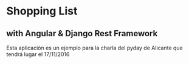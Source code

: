 # Shopping List 
## with Angular & Django Rest Framework

Esta aplicación es un ejemplo para la charla del pyday de Alicante que tendrá lugar el 17/11/2016
